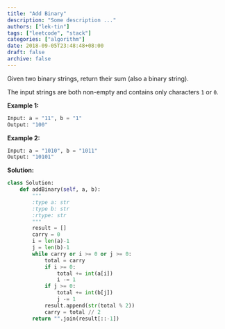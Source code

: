 ```yaml
---
title: "Add Binary"
description: "Some description ..."
authors: ["lek-tin"]
tags: ["leetcode", "stack"]
categories: ["algorithm"]
date: 2018-09-05T23:48:48+08:00
draft: false
archive: false
---
```

Given two binary strings, return their sum (also a binary string).

The input strings are both non-empty and contains only characters `1` or `0`.

**Example 1:**
```python
Input: a = "11", b = "1"
Output: "100"
```
**Example 2:**
```python
Input: a = "1010", b = "1011"
Output: "10101"
```
**Solution:**
```python
class Solution:
    def addBinary(self, a, b):
        """
        :type a: str
        :type b: str
        :rtype: str
        """
        result = []
        carry = 0
        i = len(a)-1
        j = len(b)-1
        while carry or i >= 0 or j >= 0:
            total = carry
            if i >= 0:
                total += int(a[i])
                i -= 1
            if j >= 0:
                total += int(b[j])
                j -= 1
            result.append(str(total % 2))
            carry = total // 2
        return "".join(result[::-1])
```